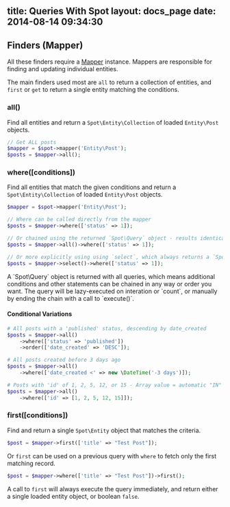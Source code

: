 title: Queries With Spot
layout: docs_page
date: 2014-08-14 09:34:30
---

Finders (Mapper)
----------------

All these finders require a <a href="/docs/mappers/">Mapper</a> instance. Mappers
are responsible for finding and updating individual entities.

The main finders used most are `all` to return a collection of entities,
and `first` or `get` to return a single entity matching the conditions.

### all()

Find all entities and return a `Spot\Entity\Collection` of loaded `Entity\Post`
objects.

```php
// Get ALL posts
$mapper = $spot->mapper('Entity\Post');
$posts = $mapper->all();
```

### where([conditions])

Find all entities that match the given conditions and return a
`Spot\Entity\Collection` of loaded `Entity\Post` objects.

```php
$mapper = $spot->mapper('Entity\Post');

// Where can be called directly from the mapper
$posts = $mapper->where(['status' => 1]);

// Or chained using the returned `Spot\Query` object - results identical to above
$posts = $mapper->all()->where(['status' => 1]);

// Or more explicitly using using `select`, which always returns a `Spot\Query` object
$posts = $mapper->select()->where(['status' => 1]);
```

<div class="callout info">
  A `Spot\Query` object is returned with all queries, which means additional
  conditions and other statements can be chained in any way or order you want.
  The query will be lazy-executed on interation or `count`, or manually by ending
  the chain with a call to `execute()`.
</div>

#### Conditional Variations

```php
# All posts with a 'published' status, descending by date_created
$posts = $mapper->all()
    ->where(['status' => 'published'])
    ->order(['date_created' => 'DESC']);

# All posts created before 3 days ago
$posts = $mapper->all()
    ->where(['date_created <' => new \DateTime('-3 days')]);

# Posts with 'id' of 1, 2, 5, 12, or 15 - Array value = automatic "IN" clause
$posts = $mapper->all()
    ->where(['id' => [1, 2, 5, 12, 15]]);
```

### first([conditions])

Find and return a single `Spot\Entity` object that matches the criteria.

```php
$post = $mapper->first(['title' => "Test Post"]);
```

Or `first` can be used on a previous query with `where` to fetch only the first
matching record.

```php
$post = $mapper->where(['title' => "Test Post"])->first();
```

A call to `first` will always execute the query immediately, and return either
a single loaded entity object, or boolean `false`.

